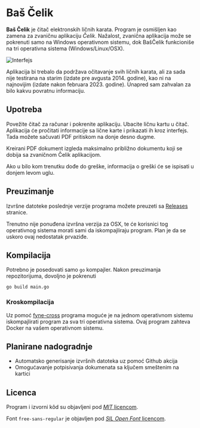 # Baš Čelik

**Baš Čelik** je čitač elektronskih ličnih karata. Program je osmišljen kao zamena za zvaničnu aplikaciju *Čelik*. Nažalost, zvanična aplikacija može se pokrenuti samo na Windows operativnom sistemu, dok BašČelik funkcioniše na tri operativna sistema (Windows/Linux/OSX).

![Interfejs](assets/ui.png)

Aplikacija bi trebalo da podržava očitavanje svih ličnih karata, ali za sada nije testirana na starim (izdate pre avgusta 2014. godine), kao ni na najnovijim (izdate nakon februara 2023. godine). Unapred sam zahvalan za bilo kakvu povratnu informaciju.

## Upotreba

Povežite čitač za računar i pokrenite aplikaciju. Ubacite ličnu kartu u čitač. Aplikacija će pročitati informacije sa lične karte i prikazati ih kroz interfejs. Tada možete sačuvati PDF pritiskom na donje desno dugme.

Kreirani PDF dokument izgleda maksimalno približno dokumentu koji se dobija sa zvaničnom Čelik aplikacijom.

Ako u bilo kom trenutku dođe do greške, informacija o greški će se ispisati u donjem levom uglu.

## Preuzimanje 

Izvršne datoteke poslednje verzije programa možete preuzeti sa [Releases](https://github.com/ubavic/bas-celik/releases)  stranice.

Trenutno nije ponuđena izvršna verzija za OSX, te će korisnici tog operativnog sistema morati sami da iskompajliraju program. Plan je da se uskoro ovaj nedostatak prvaziđe.

## Kompilacija 

Potrebno je posedovati samo `go` kompajler. Nakon preuzimanja repozitorijuma, dovoljno je pokrenuti

```
go build main.go
```

### Kroskompilacija

Uz pomoć [fyne-cross](https://github.com/fyne-io/fyne-cross) programa moguće je na jednom operativnom sistemu iskompajlirati program za sva tri operativna sistema. Ovaj program zahteva Docker na vašem operativnom sistemu.

## Planirane nadogradnje

 + Automatsko generisanje izvršnih datoteka uz pomoć Github akcija
 + Omogućavanje potpisivanja dokumenata sa ključem smeštenim na kartici

## Licenca 

Program i izvorni kôd su objavljeni pod [*MIT* licencom](LICENSE).

Font `free-sans-regular` je objavljen pod [*SIL Open Font* licencom](assets/LICENSE).
